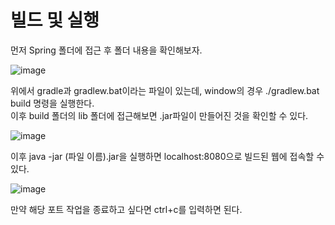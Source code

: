 <h1> <strong> 빌드 및 실행 </strong> </h1>

먼저 Spring 폴더에 접근 후 폴더 내용을 확인해보자.

![image](https://user-images.githubusercontent.com/85156021/177086145-5ba9f11d-3e46-4860-9859-11774c14ec1b.png)

위에서 gradle과 gradlew.bat이라는 파일이 있는데, window의 경우 ./gradlew.bat build 명령을 실행한다. <br>
이후 build 폴더의 lib 폴더에 접근해보면 .jar파일이 만들어진 것을 확인할 수 있다.

![image](https://user-images.githubusercontent.com/85156021/177086387-d435e5ae-af64-4169-a999-73efbc84442e.png)

이후 java -jar (파일 이름).jar을 실행하면 localhost:8080으로 빌드된 웹에 접속할 수 있다.

![image](https://user-images.githubusercontent.com/85156021/177086466-6240eee6-b659-4fec-829a-1d42768adfe0.png)

만약 해당 포트 작업을 종료하고 싶다면 ctrl+c를 입력하면 된다.
